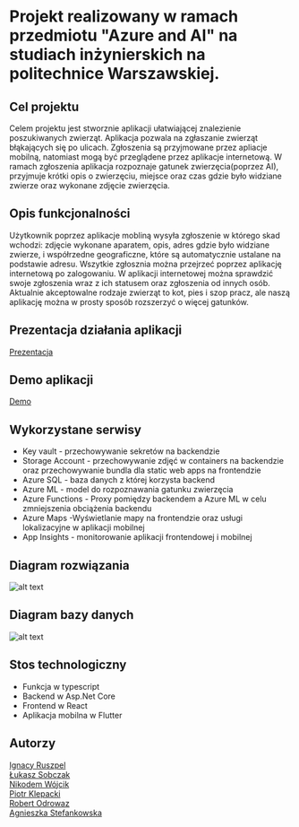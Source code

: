 # Projekt realizowany w ramach przedmiotu "Azure and AI" na studiach inżynierskich na politechnice Warszawskiej. 

## Cel projektu
Celem projektu jest stworznie aplikacji ułatwiającej znalezienie poszukiwanych zwierząt. Aplikacja pozwala na zgłaszanie zwierząt błąkających się po ulicach. Zgłoszenia są przyjmowane przez apliacje mobilną, natomiast mogą być przeglądene przez aplikacje internetową. W ramach zgłoszenia aplikacja rozpoznaje gatunek zwierzęcia(poprzez AI), przyjmuje krótki opis o zwierzęciu, miejsce oraz czas gdzie było widziane zwierze oraz wykonane zdjęcie zwierzęcia.

## Opis funkcjonalności
Użytkownik poprzez aplikacje mobliną wysyła zgłoszenie w którego skad wchodzi: zdjęcie wykonane aparatem, opis, adres gdzie było widziane zwierze, i współrzedne geograficzne, które są automatycznie ustalane na podstawie adresu. Wszytkie zgłosznia można przejrzeć poprzez aplikację internetową po zalogowaniu. W aplikacji internetowej można sprawdzić swoje zgłoszenia wraz z ich statusem oraz zgłoszenia od innych osób. Aktualnie akceptowalne rodzaje zwierząt to kot, pies i szop pracz, ale naszą aplikację można w prosty sposób rozszerzyć o więcej gatunków.

## Prezentacja działania aplikacji
[Prezentacja](https://youtu.be/vZZ12LQf1Q8)

## Demo aplikacji
[Demo](https://happy-moss-01101c303.2.azurestaticapps.net/zgloszenia)

## Wykorzystane serwisy
- Key vault - przechowywanie sekretów na backendzie
- Storage Account - przechowywanie zdjęć w containers na backendzie oraz przechowywanie bundla dla static web apps na frontendzie
- Azure SQL - baza danych z której korzysta backend
- Azure ML - model do rozpoznawania gatunku zwierzęcia
- Azure Functions - Proxy pomiędzy backendem a Azure ML w celu zmniejszenia obciążenia backendu
- Azure Maps -Wyświetlanie mapy na frontendzie oraz usługi lokalizacyjne w aplikacji mobilnej
- App Insights - monitorowanie aplikacji frontendowej i mobilnej

## Diagram rozwiązania
![alt text](https://abandonedmiracle.blob.core.windows.net/misc/azure.drawio.png)

## Diagram bazy danych
![alt text](https://abandonedmiracle.blob.core.windows.net/misc/database.png)

## Stos technologiczny
- Funkcja w typescript
- Backend w Asp.Net Core
- Frontend w React
- Aplikacja mobilna w Flutter

## Autorzy
[Ignacy Ruszpel](https://github.com/iruszpel)\
[Łukasz Sobczak](https://github.com/sobczal2)\
[Nikodem Wójcik](https://github.com/01NikodemW)\
[Piotr Klepacki](https://github.com/Klepackp)\
[Robert Odrowaz](https://github.com/RobertOdrowaz)\
[Agnieszka Stefankowska](https://github.com/NeferHikari)
